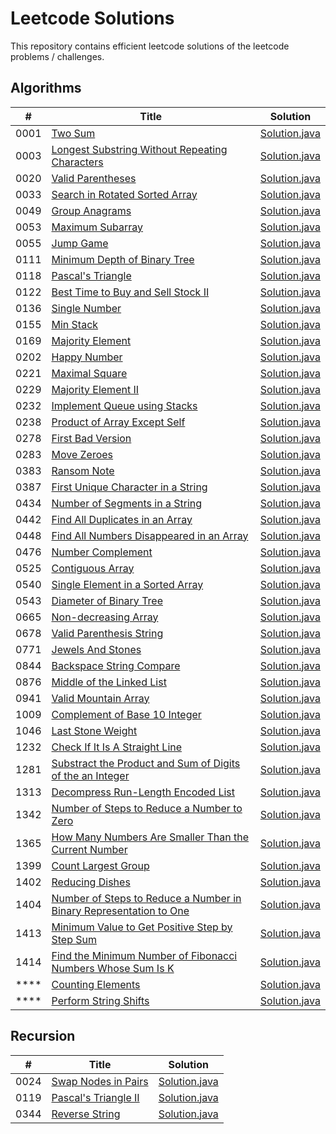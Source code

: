 # Leetcode Solutions 

This repository contains efficient leetcode solutions of the leetcode problems / challenges.

## Algorithms 

| # | Title| Solution | 
|---| ----- | -------- |
|  0001  | [ Two Sum ](https://leetcode.com/problems/two-sum/) | [Solution.java](./algorithm/1.%20Two%20Sum/Solution.java)
|  0003  | [ Longest Substring Without Repeating Characters ](https://leetcode.com/problems/longest-substring-without-repeating-characters/) | [Solution.java](./algorithm/3.%20Longest%20Substring%20Without%20Repeating%20Characters/Solution.java)
|  0020  | [ Valid Parentheses ](https://leetcode.com/problems/valid-parentheses/) | [Solution.java](./algorithm/20.%20Valid%20Parentheses/Solution.java) 
|  0033  | [ Search in Rotated Sorted Array ](https://leetcode.com/problems/search-in-rotated-sorted-array/) | [Solution.java](./algorithm/33.%20Search%20in%20Rotated%20Sorted%20Array/Solution.java) 
|  0049  | [ Group Anagrams ](https://leetcode.com/problems/group-anagrams/) | [Solution.java](./algorithm/49.%20Group%20Anagrams/Solution.java)  
|  0053  | [ Maximum Subarray ](https://leetcode.com/problems/maximum-subarray/) | [Solution.java](./algorithm/53.%20Maximum%20Subarray/Solution.java)
|  0055  | [ Jump Game ](https://leetcode.com/problems/jump-game/) | [Solution.java](./algorithm/55.%20Jump%20Game/Solution.java)
|  0111  | [ Minimum Depth of Binary Tree ](https://leetcode.com/problems/minimum-depth-of-binary-tree/) | [Solution.java](./algorithm/111.%20Minimum%20Depth%20of%20Binary%20Tree/Solution.java)
|  0118  | [ Pascal's Triangle ](https://leetcode.com/problems/pascals-triangle/) | [Solution.java](./algorithm/118.%20Pascal's%20Triangle/Solution.java)
|  0122  | [ Best Time to Buy and Sell Stock II ](https://leetcode.com/problems/best-time-to-buy-and-sell-stock-ii/) | [Solution.java](./algorithm/122.%20Best%20Time%20to%20Buy%20and%20Sell%20Stock%20II/Solution.java)
|  0136  | [ Single Number ](https://leetcode.com/problems/single-number/) | [Solution.java](./algorithm/136.%20Single%20Number/Solution.java)
|  0155  | [ Min Stack ](https://leetcode.com/problems/min-stack/) | [Solution.java](./algorithm/155.%20Min%20Stack/Solution.java)
|  0169  | [ Majority Element ](https://leetcode.com/problems/majority-element/) | [Solution.java](./algorithm/169.%20Majority%20Element/Solution.java)
|  0202  | [ Happy Number ](https://leetcode.com/problems/happy-number/) | [Solution.java](./algorithm/202.%20Happy%20Number/Solution.java)
|  0221  | [ Maximal Square ](https://leetcode.com/problems/maximal-square/) | [ Solution.java ](./algorithm/221.%20Maximal%20Square/Solution.java)
|  0229  | [ Majority Element II ](https://leetcode.com/problems/majority-element-ii/) | [Solution.java](./algorithm/229.%20Majority%20Element%20II/Solution.java)
|  0232  | [ Implement Queue using Stacks ](https://leetcode.com/problems/implement-queue-using-stacks/) | [Solution.java](./algorithm/232.%20Implement%20Queue%20using%20Stacks/Solution.java)
|  0238  | [ Product of Array Except Self ](https://leetcode.com/problems/product-of-array-except-self/) | [Solution.java](./algorithm/238.%20Product%20of%20Array%20Except%20Self/Solution.java)
|  0278  | [ First Bad Version ](https://leetcode.com/problems/first-bad-version/) | [Solution.java](./algorithm/278.%20First%20Bad%20Version/Solution.java)
|  0283  | [ Move Zeroes ](https://leetcode.com/problems/move-zeroes/) | [Solution.java](./algorithm/283.%20Move%20Zeroes/Solution.java)
|  0383  | [ Ransom Note ](https://leetcode.com/problems/ransom-note/) | [Solution.java](./algorithm/383.%20Ransom%20Note/Solution.java)
|  0387  | [ First Unique Character in a String ](https://leetcode.com/problems/first-unique-character-in-a-string/) | [Solution.java](./algorithm/387.%20First%20Unique%20Character%20in%20a%20String/Solution.java)
|  0434  | [ Number of Segments in a String ](https://leetcode.com/problems/number-of-segments-in-a-string/) | [Solution.java](./algorithm/434.%20Number%20of%20Segments%20in%20a%20String/Solution.java)
|  0442  | [ Find All Duplicates in an Array ](https://leetcode.com/problems/find-all-duplicates-in-an-array/) | [Solution.java](./algorithm/442.%20Find%20All%20Duplicates%20in%20an%20Array/Solution.java)
|  0448  | [ Find All Numbers Disappeared in an Array ](https://leetcode.com/problems/find-all-numbers-disappeared-in-an-array/) | [Solution.java](./algorithm/448.%20Find%20All%20Numbers%20Disappeared%20in%20an%20Array/Solution.java)
|  0476  | [ Number Complement ](https://leetcode.com/problems/number-complement/) | [Solution.java](./algorithm/476.%20Number%20Complement/Solution.java)
|  0525  | [ Contiguous Array ](https://leetcode.com/problems/contiguous-array/) | [Solution.java](./algorithm/525.%20Contiguous%20Array/Solution.java)
|  0540  | [ Single Element in a Sorted Array ](https://leetcode.com/problems/single-element-in-a-sorted-array/) | [Solution.java](./algorithm/540.%20Single%20Element%20in%20a%20Sorted%20Array/Solution.java)
|  0543  | [ Diameter of Binary Tree ](https://leetcode.com/problems/diameter-of-binary-tree/) | [Solution.java](./algorithm/543.%20Diameter%20of%20Binary%20Tree/Solution.java)
|  0665  | [ Non-decreasing Array ](https://leetcode.com/problems/non-decreasing-array/) | [Solution.java](./algorithm/665.%20Non-decreasing%20Array/Solution.java)
|  0678  | [ Valid Parenthesis String ](https://leetcode.com/problems/valid-parenthesis-string/) | [Solution.java](./algorithm/678.%20Valid%20Parenthesis%20String/Solution.java)
|  0771  | [ Jewels And Stones ](https://leetcode.com/problems/jewels-and-stones/) | [Solution.java](./algorithm/771.%20Jewels%20And%20Stones/Solution.java)
|  0844  | [ Backspace String Compare ](https://leetcode.com/problems/backspace-string-compare/) | [Solution.java](./algorithm/844.%20Backspace%20String%20Compare/Solution.java)
|  0876  | [ Middle of the Linked List ](https://leetcode.com/problems/middle-of-the-linked-list/) | [Solution.java](./algorithm/876.%20Middle%20of%20the%20Linked%20List/Solution.java)
|  0941  | [ Valid Mountain Array ](https://leetcode.com/problems/valid-mountain-array/) | [Solution.java](./algorithm/941.%20Valid%20Mountain%20Array/Solution.java)
|  1009  | [ Complement of Base 10 Integer ](https://leetcode.com/problems/complement-of-base-10-integer/) | [Solution.java](./algorithm/1009.%20Complement%20of%20Base%2010%20Integer/Solution.java) 
|  1046  | [ Last Stone Weight ](https://leetcode.com/problems/last-stone-weight/) | [Solution.java](./algorithm/1046.%20Last%20Stone%20Weight)
|  1232  | [ Check If It Is A Straight Line ](https://leetcode.com/problems/check-if-it-is-a-straight-line/) | [Solution.java](./algorithm/1232.%20Check%20If%20It%20Is%20a%20Straight%20Line/Solution.java)
|  1281  | [ Substract the Product and Sum of Digits of the an Integer ](https://leetcode.com/problems/subtract-the-product-and-sum-of-digits-of-an-integer/) | [Solution.java](./algorithm/1281.%20Substract%20the%20Product%20and%20Sum%20of%20Digits%20of%20the%20an%20Integer/Solution.java)
|  1313  | [ Decompress Run-Length Encoded List ](https://leetcode.com/problems/decompress-run-length-encoded-list/) | [Solution.java](./algorithm/1313.%20Decompress%20Run-Length%20Encoded%20List/Solution.java)
|  1342  | [ Number of Steps to Reduce a Number to Zero ](https://leetcode.com/problems/number-of-steps-to-reduce-a-number-to-zero/) | [Solution.java](./algorithm/1342.%20Number%20of%20Steps%20to%20Reduce%20a%20Number%20to%20Zero/Solution.java)
|  1365  | [ How Many Numbers Are Smaller Than the Current Number ](https://leetcode.com/problems/how-many-numbers-are-smaller-than-the-current-number/) | [Solution.java](./algorithm/1365.%20How%20Many%20Numbers%20Are%20Smaller%20Than%20the%20Current%20Number/Solution.java)
|  1399  | [ Count Largest Group ](https://leetcode.com/problems/count-largest-group/) | [Solution.java](./algorithm/1399.%20Count%20Largest%20Group/Solution.java)
|  1402  | [ Reducing Dishes ](https://leetcode.com/problems/reducing-dishes/) | [Solution.java](./algorithm/1402.%20Reducing%20Dishes/Solution.java)
|  1404  | [ Number of Steps to Reduce a Number in Binary Representation to One ](https://leetcode.com/problems/number-of-steps-to-reduce-a-number-in-binary-representation-to-one/) | [Solution.java](./algorithm/1404.%20Number%20of%20Steps%20to%20Reduce%20a%20Number%20in%20Binary%20Representation%20to%20One/Solution.java)
|  1413  | [ Minimum Value to Get Positive Step by Step Sum ](https://leetcode.com/problems/minimum-value-to-get-positive-step-by-step-sum/) | [Solution.java](./algorithm/1413.%20Minimum%20Value%20to%20Get%20Positive%20Step%20by%20Step%20Sum/Solution.java)
|  1414  | [ Find the Minimum Number of Fibonacci Numbers Whose Sum Is K ](https://leetcode.com/problems/find-the-minimum-number-of-fibonacci-numbers-whose-sum-is-k/) | [Solution.java ](./algorithm/1414.%20Find%20the%20Minimum%20Number%20of%20Fibonacci%20Numbers%20Whose%20Sum%20Is%20K/Solution.java)
|  ****  | [ Counting Elements ](./algorithm/Counting%20Elements/question.md) | [Solution.java](./algorithm/Counting%20Elements/Solution.java)
|  ****  | [ Perform String Shifts ](./algorithm/Perform%20String%20Shifts/question.md) |[Solution.java](./algorithm/Perform%20String%20Shifts/Solution.java)


## Recursion 

| # | Title| Solution | 
|---| ----- | -------- |
| 0024 | [ Swap Nodes in Pairs ](https://leetcode.com/problems/swap-nodes-in-pairs/)  | [Solution.java](./recursion/24.%20Swap%20Nodes%20in%20Pairs/Solution.java) |
| 0119 | [ Pascal's Triangle II ](https://leetcode.com/problems/pascals-triangle-ii/)  | [Solution.java](./recursion/119.%20Pascal's%20Triangle%20II/Solution.java) |
| 0344 | [ Reverse String ](https://leetcode.com/problems/reverse-string/)  | [Solution.java](./recursion/344.%20Reverse%20String/Solution.java) |

